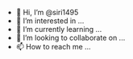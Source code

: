 - 👋 Hi, I’m @siri1495
- 👀 I’m interested in ...
- 🌱 I’m currently learning ...
- 💞️ I’m looking to collaborate on ...
- 📫 How to reach me ...

<!---
siri1495/siri1495 is a ✨ special ✨ repository because its `README.md` (this file) appears on your GitHub profile.
You can click the Preview link to take a look at your changes.
--->
